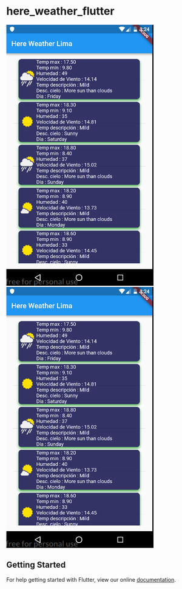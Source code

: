 # here_weather_flutter

![alt text](imagen.PNG)
![Screenshot](imagen.PNG)


## Getting Started

For help getting started with Flutter, view our online
[documentation](https://flutter.io/).
